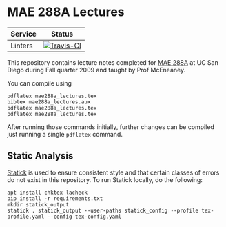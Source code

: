 # MAE 288A Lectures

| Service | Status |
| ------- | ------ |
| Linters | [![Travis-CI](https://api.travis-ci.org/tdenewiler/mae288a-lectures.svg?branch=master)](https://travis-ci.org/tdenewiler/mae288a-lectures/branches) |

This repository contains lecture notes completed for [MAE 288A](http://maeresearch.ucsd.edu/mceneaney/mae288a/mae288a.html)
at UC San Diego during Fall quarter 2009 and taught by Prof McEneaney.

You can compile using

```shell
pdflatex mae288a_lectures.tex
bibtex mae288a_lectures.aux
pdflatex mae288a_lectures.tex
pdflatex mae288a_lectures.tex
```

After running those commands initially, further changes can be compiled just running a single `pdflatex` command.

## Static Analysis

[Statick](https://github.com/sscpac/statick) is used to ensure consistent style and that certain classes of errors
do not exist in this repository.
To run Statick locally, do the following:

```shell
apt install chktex lacheck
pip install -r requirements.txt
mkdir statick_output
statick . statick_output --user-paths statick_config --profile tex-profile.yaml --config tex-config.yaml
```
